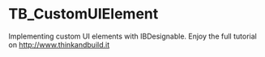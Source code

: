 TB_CustomUIElement
==================

Implementing custom UI elements with IBDesignable. Enjoy the full tutorial on http://www.thinkandbuild.it
